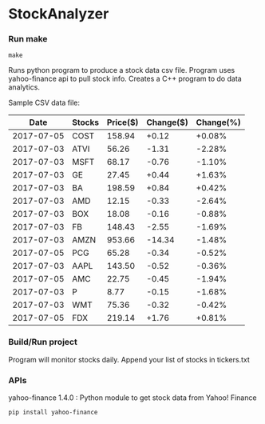 # StockAnalyzer

### Run make
```
make
```

Runs python program to produce a stock data csv file. Program uses yahoo-finance api to pull stock info.
Creates a C++ program to do data analytics.

Sample CSV data file:

| Date| Stocks| Price($)| Change($)| Change(%) | 
| --- | --- | --- | --- | ---  | 
| 2017-07-05| COST| 158.94| +0.12| +0.08% | 
| 2017-07-03| ATVI| 56.26| -1.31| -2.28% | 
| 2017-07-03| MSFT| 68.17| -0.76| -1.10% | 
| 2017-07-03| GE| 27.45| +0.44| +1.63% | 
| 2017-07-03| BA| 198.59| +0.84| +0.42% | 
| 2017-07-03| AMD| 12.15| -0.33| -2.64% | 
| 2017-07-03| BOX| 18.08| -0.16| -0.88% | 
| 2017-07-03| FB| 148.43| -2.55| -1.69% | 
| 2017-07-03| AMZN| 953.66| -14.34| -1.48% | 
| 2017-07-05| PCG| 65.28| -0.34| -0.52% | 
| 2017-07-03| AAPL| 143.50| -0.52| -0.36% | 
| 2017-07-05| AMC| 22.75| -0.45| -1.94% | 
| 2017-07-03| P| 8.77| -0.15| -1.68% | 
| 2017-07-03| WMT| 75.36| -0.32| -0.42% | 
| 2017-07-05| FDX| 219.14| +1.76| +0.81% | 

### Build/Run project

Program will monitor stocks daily. Append your list of stocks in tickers.txt

### APIs
yahoo-finance 1.4.0 : Python module to get stock data from Yahoo! Finance

```
pip install yahoo-finance
```

